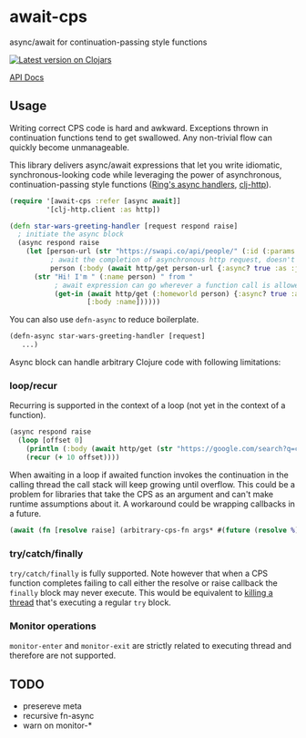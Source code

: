 # await-cps

async/await for continuation-passing style functions

[![Latest version on Clojars](https://clojars.org/await-cps/latest-version.svg)](https://clojars.org/await-cps)

[API Docs](https://cljdoc.org/d/await-cps/await-cps/CURRENT/api/await-cps)

## Usage

Writing correct CPS code is hard and awkward. Exceptions thrown in continuation
functions tend to get swallowed. Any non-trivial flow can quickly become
unmanageable.

This library delivers async/await expressions that let you write idiomatic,
synchronous-looking code while leveraging the power of asynchronous,
continuation-passing style functions
([Ring's async handlers](https://github.com/ring-clojure/ring/wiki/Concepts#handlers),
[clj-http](https://github.com/dakrone/clj-http#async-http-request)).

```clojure
(require '[await-cps :refer [async await]]
         '[clj-http.client :as http])

(defn star-wars-greeting-handler [request respond raise]
  ; initiate the async block
  (async respond raise
    (let [person-url (str "https://swapi.co/api/people/" (:id (:params request)))
          ; await the completion of asynchronous http request, doesn't block the thread 
          person (:body (await http/get person-url {:async? true :as :json}))]
      (str "Hi! I'm " (:name person) " from "
           ; await expression can go wherever a function call is allowed
           (get-in (await http/get (:homeworld person) {:async? true :as :json})
                   [:body :name])))))
```

You can also use `defn-async` to reduce boilerplate.

```clojure
(defn-async star-wars-greeting-handler [request]
   ...)
```

Async block can handle arbitrary Clojure code with following limitations:

### loop/recur

Recurring is supported in the context of a loop (not yet in the context of a function).

```clojure
(async respond raise
  (loop [offset 0]
    (println (:body (await http/get (str "https://google.com/search?q=clojure&start=" offset) {:async? true})))
    (recur (+ 10 offset))))
```

When awaiting in a loop if awaited function invokes the continuation in
the calling thread the call stack will keep growing until overflow. This could
be a problem for libraries that take the CPS as an argument and can't make
runtime assumptions about it. A workaround could be wrapping callbacks in a future.

```clojure
(await (fn [resolve raise] (arbitrary-cps-fn args* #(future (resolve %)) #(future (raise %)))))
```

### try/catch/finally

`try/catch/finally` is fully supported. Note however that when a CPS function
completes failing to call either the resolve or raise callback the `finally` block
may never execute. This would be equivalent to
[killing a thread](https://docs.oracle.com/javase/tutorial/essential/exceptions/finally.html)
that's executing a regular `try` block.

### Monitor operations

`monitor-enter` and `monitor-exit` are strictly related to executing thread and
therefore are not supported.

## TODO

- presereve meta
- recursive fn-async
- warn on monitor-*
